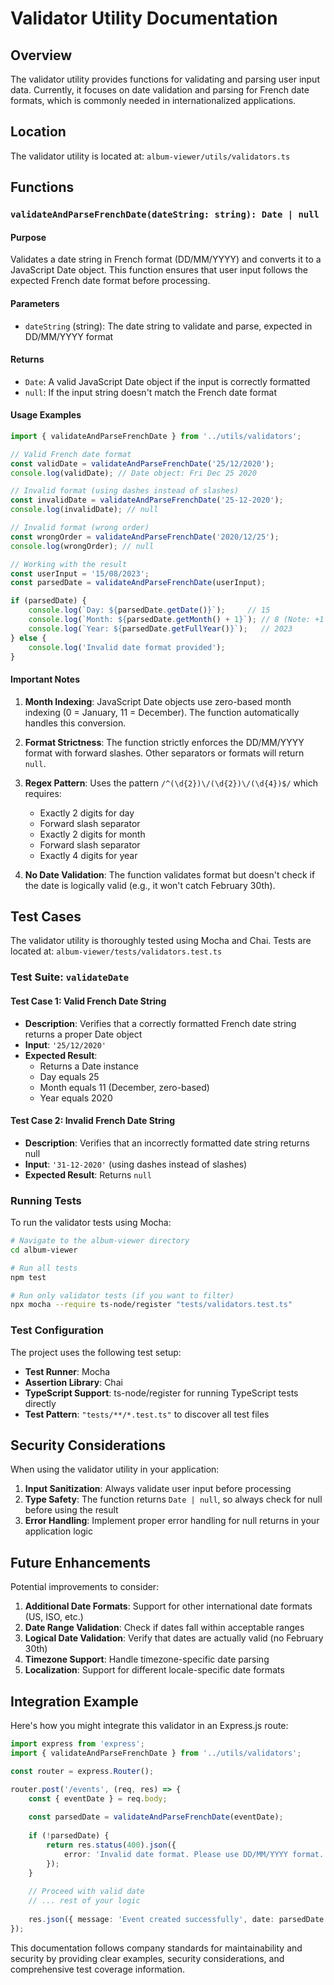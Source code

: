 # Validator Utility Documentation

## Overview

The validator utility provides functions for validating and parsing user input data. Currently, it focuses on date validation and parsing for French date formats, which is commonly needed in internationalized applications.

## Location

The validator utility is located at: `album-viewer/utils/validators.ts`

## Functions

### `validateAndParseFrenchDate(dateString: string): Date | null`

#### Purpose
Validates a date string in French format (DD/MM/YYYY) and converts it to a JavaScript Date object. This function ensures that user input follows the expected French date format before processing.

#### Parameters
- `dateString` (string): The date string to validate and parse, expected in DD/MM/YYYY format

#### Returns
- `Date`: A valid JavaScript Date object if the input is correctly formatted
- `null`: If the input string doesn't match the French date format

#### Usage Examples

```typescript
import { validateAndParseFrenchDate } from '../utils/validators';

// Valid French date format
const validDate = validateAndParseFrenchDate('25/12/2020');
console.log(validDate); // Date object: Fri Dec 25 2020

// Invalid format (using dashes instead of slashes)
const invalidDate = validateAndParseFrenchDate('25-12-2020');
console.log(invalidDate); // null

// Invalid format (wrong order)
const wrongOrder = validateAndParseFrenchDate('2020/12/25');
console.log(wrongOrder); // null

// Working with the result
const userInput = '15/08/2023';
const parsedDate = validateAndParseFrenchDate(userInput);

if (parsedDate) {
    console.log(`Day: ${parsedDate.getDate()}`);     // 15
    console.log(`Month: ${parsedDate.getMonth() + 1}`); // 8 (Note: +1 because months are zero-based)
    console.log(`Year: ${parsedDate.getFullYear()}`);   // 2023
} else {
    console.log('Invalid date format provided');
}
```

#### Important Notes

1. **Month Indexing**: JavaScript Date objects use zero-based month indexing (0 = January, 11 = December). The function automatically handles this conversion.

2. **Format Strictness**: The function strictly enforces the DD/MM/YYYY format with forward slashes. Other separators or formats will return `null`.

3. **Regex Pattern**: Uses the pattern `/^(\d{2})\/(\d{2})\/(\d{4})$/` which requires:
   - Exactly 2 digits for day
   - Forward slash separator
   - Exactly 2 digits for month  
   - Forward slash separator
   - Exactly 4 digits for year

4. **No Date Validation**: The function validates format but doesn't check if the date is logically valid (e.g., it won't catch February 30th).

## Test Cases

The validator utility is thoroughly tested using Mocha and Chai. Tests are located at: `album-viewer/tests/validators.test.ts`

### Test Suite: `validateDate`

#### Test Case 1: Valid French Date String
- **Description**: Verifies that a correctly formatted French date string returns a proper Date object
- **Input**: `'25/12/2020'`
- **Expected Result**: 
  - Returns a Date instance
  - Day equals 25
  - Month equals 11 (December, zero-based)
  - Year equals 2020

#### Test Case 2: Invalid French Date String
- **Description**: Verifies that an incorrectly formatted date string returns null
- **Input**: `'31-12-2020'` (using dashes instead of slashes)
- **Expected Result**: Returns `null`

### Running Tests

To run the validator tests using Mocha:

```bash
# Navigate to the album-viewer directory
cd album-viewer

# Run all tests
npm test

# Run only validator tests (if you want to filter)
npx mocha --require ts-node/register "tests/validators.test.ts"
```

### Test Configuration

The project uses the following test setup:

- **Test Runner**: Mocha
- **Assertion Library**: Chai
- **TypeScript Support**: ts-node/register for running TypeScript tests directly
- **Test Pattern**: `"tests/**/*.test.ts"` to discover all test files

## Security Considerations

When using the validator utility in your application:

1. **Input Sanitization**: Always validate user input before processing
2. **Type Safety**: The function returns `Date | null`, so always check for null before using the result
3. **Error Handling**: Implement proper error handling for null returns in your application logic

## Future Enhancements

Potential improvements to consider:

1. **Additional Date Formats**: Support for other international date formats (US, ISO, etc.)
2. **Date Range Validation**: Check if dates fall within acceptable ranges
3. **Logical Date Validation**: Verify that dates are actually valid (no February 30th)
4. **Timezone Support**: Handle timezone-specific date parsing
5. **Localization**: Support for different locale-specific date formats

## Integration Example

Here's how you might integrate this validator in an Express.js route:

```typescript
import express from 'express';
import { validateAndParseFrenchDate } from '../utils/validators';

const router = express.Router();

router.post('/events', (req, res) => {
    const { eventDate } = req.body;
    
    const parsedDate = validateAndParseFrenchDate(eventDate);
    
    if (!parsedDate) {
        return res.status(400).json({
            error: 'Invalid date format. Please use DD/MM/YYYY format.'
        });
    }
    
    // Proceed with valid date
    // ... rest of your logic
    
    res.json({ message: 'Event created successfully', date: parsedDate });
});
```

This documentation follows company standards for maintainability and security by providing clear examples, security considerations, and comprehensive test coverage information.